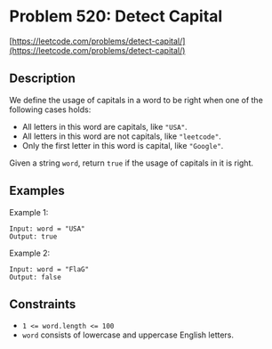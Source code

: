 # Problem 520: Detect Capital

[https://leetcode.com/problems/detect-capital/](https://leetcode.com/problems/detect-capital/)

## Description

We define the usage of capitals in a word to be right when one of the following cases holds:

- All letters in this word are capitals, like `"USA"`.
- All letters in this word are not capitals, like `"leetcode"`.
- Only the first letter in this word is capital, like `"Google"`.

Given a string `word`, return `true` if the usage of capitals in it is right.

## Examples

Example 1:
```
Input: word = "USA"
Output: true
```

Example 2:
```
Input: word = "FlaG"
Output: false
```

## Constraints

- `1 <= word.length <= 100`
- `word` consists of lowercase and uppercase English letters.